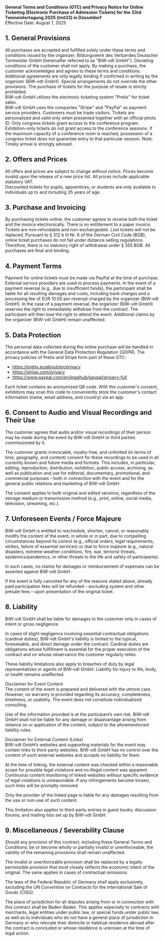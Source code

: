 **General Terms and Conditions (GTC) and Privacy Notice for Online Ticketing (Electronic Purchase of Admission Tickets) for the 33rd Tonmeistertagung 2025 (tmt33) in Düsseldorf**  
Effective Date: August 1, 2025

## 1. General Provisions
All purchases are accepted and fulfilled solely under these terms and conditions issued by the organizer, Bildungswerk des Verbandes Deutscher Tonmeister GmbH (hereinafter referred to as "BiW-vdt GmbH"). Deviating conditions of the customer shall not apply. By making a purchase, the customer acknowledges and agrees to these terms and conditions. Additional agreements are only legally binding if confirmed in writing by the organizer (BiW-vdt GmbH). Special arrangements do not override the other provisions. The purchase of tickets for the purpose of resale is strictly prohibited.  
BiW-vdt GmbH utilizes the electronic ticketing system "Pretix" for ticket sales.  
BiW-vdt GmbH uses the companies "Stripe" and "PayPal" as payment service providers. Customers must be trade visitors. Tickets are personalized and valid only when presented together with an official photo ID. Only congress tickets grant access to the conference program. Exhibition-only tickets do not grant access to the conference sessions. If the maximum capacity of a conference room is reached, possession of a congress ticket does not guarantee entry to that particular session. Note: Timely arrival is strongly advised.

## 2. Offers and Prices
All offers and prices are subject to change without notice. Prices become invalid upon the release of a new price list. All prices include applicable statutory VAT.  
Discounted tickets for pupils, apprentices, or students are only available to individuals up to and including 35 years of age.

## 3. Purchase and Invoicing
By purchasing tickets online, the customer agrees to receive both the ticket and the invoice electronically. There is no entitlement to a paper invoice. Tickets are non-refundable and non-exchangeable. Lost tickets will not be replaced. Pursuant to § 312 b III Nr. 6 of the German Civil Code (BGB), online ticket purchases do not fall under distance selling regulations. Therefore, there is no statutory right of withdrawal under § 355 BGB. All purchases are final and binding.

## 4. Payment Terms
Payment for online tickets must be made via PayPal at the time of purchase. External service providers are used to process payments. In the event of a payment reversal (e.g., due to insufficient funds), the participant shall be liable for all resulting damages and costs, including bank charges and a processing fee of EUR 10.00 per reversal charged by the organizer (BiW-vdt GmbH). In the case of a payment reversal, the organizer (BiW-vdt GmbH) reserves the right to immediately withdraw from the contract. The participant will then lose the right to attend the event. Additional claims by the organizer (BiW-vdt GmbH) remain unaffected.

## 5. Data Protection
The personal data collected during the online purchase will be handled in accordance with the General Data Protection Regulation (GDPR). The privacy policies of Pretix and Stripe form part of these GTC:

+ https://pretix.eu/about/en/privacy
+ https://stripe.com/privacy
+ https://www.paypal.com/en/legalhub/paypal/privacy-full

Each ticket contains an anonymized QR code. With the customer's consent, exhibitors may scan this code to conveniently store the customer's contact information (name, email address, and country) via an app.

## 6. Consent to Audio and Visual Recordings and Their Use
The customer agrees that audio and/or visual recordings of their person may be made during the event by BiW-vdt GmbH or third parties commissioned by it.

The customer grants irrevocable, royalty-free, and unlimited (in terms of time, geography, and content) consent for these recordings to be used in all currently known and future media and formats. This includes, in particular, editing, reproduction, distribution, exhibition, public access, archiving, as well as publication and use for editorial, documentary, promotional, and commercial purposes – both in connection with the event and for the general public relations and marketing of BiW-vdt GmbH.

The consent applies to both original and edited versions, regardless of the storage medium or transmission method (e.g., print, online, social media, television, streaming, etc.).

## 7. Unforeseen Events / Force Majeure
BiW-vdt GmbH is entitled to reschedule, shorten, cancel, or reasonably modify the content of the event, in whole or in part, due to compelling circumstances beyond its control (e.g., official orders, legal requirements, strikes, failure of essential services) or due to force majeure (e.g., natural disasters, extreme weather conditions, fire, war, terrorist threats, epidemics/pandemics, or other threats to the life and safety of participants).

In such cases, no claims for damages or reimbursement of expenses can be asserted against BiW-vdt GmbH.

If the event is fully canceled for any of the reasons stated above, already paid participation fees will be refunded – excluding system and other presale fees – upon presentation of the original ticket.

## 8. Liability
BiW-vdt GmbH shall be liable for damages to the customer only in cases of intent or gross negligence.

In cases of slight negligence involving essential contractual obligations (cardinal duties), BiW-vdt GmbH's liability is limited to the typical, foreseeable, and direct damage under the contract. Cardinal duties are obligations whose fulfillment is essential for the proper execution of the contract and on whose observance the customer regularly relies.

These liability limitations also apply to breaches of duty by legal representatives or agents of BiW-vdt GmbH. Liability for injury to life, body, or health remains unaffected.

Disclaimer for Event Content  
The content of the event is prepared and delivered with the utmost care. However, no warranty is provided regarding its accuracy, completeness, timeliness, or usability. The event does not constitute individualized consulting.

Use of the information provided is at the participant’s own risk. BiW-vdt GmbH shall not be liable for any damage or disadvantage arising from reliance on or application of the content, subject to the aforementioned liability rules.

Disclaimer for External Content (Links)  
BiW-vdt GmbH’s websites and supporting materials for the event may contain links to third-party websites. BiW-vdt GmbH has no control over the content of such external websites and accepts no liability for them.

At the time of linking, the external content was checked within a reasonable scope for possible legal violations and no illegal content was apparent. Continuous content monitoring of linked websites without specific evidence of legal violations is unreasonable. If any infringements become known, such links will be promptly removed.

Only the provider of the linked page is liable for any damages resulting from the use or non-use of such content.

This limitation also applies to third-party entries in guest books, discussion forums, and mailing lists set up by BiW-vdt GmbH.

## 9. Miscellaneous / Severability Clause
Should any provision of this contract, including these General Terms and Conditions, be or become wholly or partially invalid or unenforceable, the validity of the remaining provisions shall remain unaffected.

The invalid or unenforceable provision shall be replaced by a legally permissible provision that most closely reflects the economic intent of the original. The same applies in cases of contractual omissions.

The laws of the Federal Republic of Germany shall apply exclusively, excluding the UN Convention on Contracts for the International Sale of Goods (CISG).

The place of jurisdiction for all disputes arising from or in connection with this contract shall be Baden-Baden. This applies especially to contracts with merchants, legal entities under public law, or special funds under public law, as well as to individuals who do not have a general place of jurisdiction in Germany or who relocate their domicile or habitual residence abroad after the contract is concluded or whose residence is unknown at the time of legal action.
